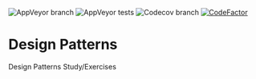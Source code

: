 ![AppVeyor branch](https://img.shields.io/appveyor/ci/lmorelato/design-patterns/master.svg?style=popout-square&logo=appveyor)
![AppVeyor tests](https://img.shields.io/appveyor/tests/lmorelato/design-patterns.svg?logo=appveyor&style=popout-square)
![Codecov branch](https://img.shields.io/codecov/c/github/lmorelato/design-patterns/master.svg?logo=codecov&style=popout-square) 
[![CodeFactor](https://www.codefactor.io/repository/github/lmorelato/design-patterns/badge)](https://www.codefactor.io/repository/github/lmorelato/design-patterns)

# Design Patterns
Design Patterns Study/Exercises
